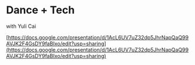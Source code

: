 # Dance + Tech

with Yuli Cai

[https://docs.google.com/presentation/d/1AcL6UV7uZ32dp5JhrNapQaQ99AVJK2F4GsDY9faBIxo/edit?usp=sharing](https://docs.google.com/presentation/d/1AcL6UV7uZ32dp5JhrNapQaQ99AVJK2F4GsDY9faBIxo/edit?usp=sharing)
